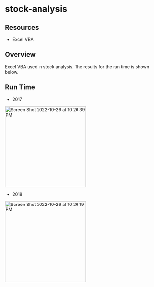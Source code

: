 # stock-analysis

## Resources
- Excel VBA

## Overview
Excel VBA used in stock analysis. The results for the run time is shown below.

## Run Time

- 2017
<img width="262" alt="Screen Shot 2022-10-26 at 10 26 39 PM" src="https://user-images.githubusercontent.com/104872971/198176625-30cf907b-8f2b-4ce0-8d23-ccba7f286311.png">

- 2018
<img width="262" alt="Screen Shot 2022-10-26 at 10 26 19 PM" src="https://user-images.githubusercontent.com/104872971/198176634-54f8cd07-4517-405b-8e0c-ad7a535c7eb9.png">
